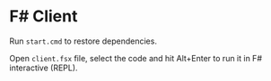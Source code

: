 F# Client
=========

Run `start.cmd` to restore dependencies.

Open `client.fsx` file, select the code and hit Alt+Enter to run it in F# interactive (REPL).